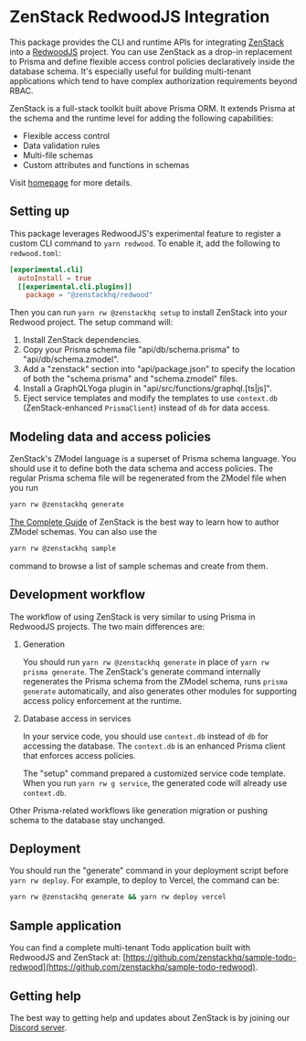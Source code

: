 # ZenStack RedwoodJS Integration

This package provides the CLI and runtime APIs for integrating [ZenStack](https://zenstack.dev) into a [RedwoodJS](https://redwoodjs.com/) project. You can use ZenStack as a drop-in replacement to Prisma and define flexible access control policies declaratively inside the database schema. It's especially useful for building multi-tenant applications which tend to have complex authorization requirements beyond RBAC.

ZenStack is a full-stack toolkit built above Prisma ORM. It extends Prisma at the schema and the runtime level for adding the following capabilities:

-   Flexible access control
-   Data validation rules
-   Multi-file schemas
-   Custom attributes and functions in schemas

Visit [homepage](https://zenstack.dev) for more details.

## Setting up

This package leverages RedwoodJS's experimental feature to register a custom CLI command to `yarn redwood`. To enable it, add the following to `redwood.toml`:

```toml
[experimental.cli]
  autoInstall = true
  [[experimental.cli.plugins]]
    package = "@zenstackhq/redwood"
```

Then you can run `yarn rw @zenstackhq setup` to install ZenStack into your Redwood project. The setup command will:

1. Install ZenStack dependencies.
2. Copy your Prisma schema file "api/db/schema.prisma" to "api/db/schema.zmodel".
3. Add a "zenstack" section into "api/package.json" to specify the location of both the "schema.prisma" and "schema.zmodel" files.
4. Install a GraphQLYoga plugin in "api/src/functions/graphql.[ts|js]".
5. Eject service templates and modify the templates to use `context.db` (ZenStack-enhanced `PrismaClient`) instead of `db` for data access.

## Modeling data and access policies

ZenStack's ZModel language is a superset of Prisma schema language. You should use it to define both the data schema and access policies. The regular Prisma schema file will be regenerated from the ZModel file when you run

```bash
yarn rw @zenstackhq generate
```

[The Complete Guide](https://zenstack.dev/docs/the-complete-guide/part1/) of ZenStack is the best way to learn how to author ZModel schemas. You can also use the

```bash
yarn rw @zenstackhq sample
```

command to browse a list of sample schemas and create from them.

## Development workflow

The workflow of using ZenStack is very similar to using Prisma in RedwoodJS projects. The two main differences are:

1. Generation

    You should run `yarn rw @zenstackhq generate` in place of `yarn rw prisma generate`. The ZenStack's generate command internally regenerates the Prisma schema from the ZModel schema, runs `prisma generate` automatically, and also generates other modules for supporting access policy enforcement at the runtime.

2. Database access in services

    In your service code, you should use `context.db` instead of `db` for accessing the database. The `context.db` is an enhanced Prisma client that enforces access policies.

    The "setup" command prepared a customized service code template. When you run `yarn rw g service`, the generated code will already use `context.db`.

Other Prisma-related workflows like generation migration or pushing schema to the database stay unchanged.

## Deployment

You should run the "generate" command in your deployment script before `yarn rw deploy`. For example, to deploy to Vercel, the command can be:

```bash
yarn rw @zenstackhq generate && yarn rw deploy vercel
```

## Sample application

You can find a complete multi-tenant Todo application built with RedwoodJS and ZenStack at: [https://github.com/zenstackhq/sample-todo-redwood](https://github.com/zenstackhq/sample-todo-redwood).

## Getting help

The best way to getting help and updates about ZenStack is by joining our [Discord server](https://discord.gg/Ykhr738dUe).
